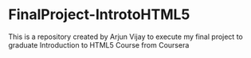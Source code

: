 # FinalProject-IntrotoHTML5
This is a repository created by Arjun Vijay to execute my final project to graduate Introduction to HTML5 Course from Coursera
